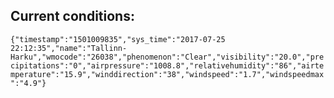 ## Current conditions: 
 ``` {"timestamp":"1501009835","sys_time":"2017-07-25 22:12:35","name":"Tallinn-Harku","wmocode":"26038","phenomenon":"Clear","visibility":"20.0","precipitations":"0","airpressure":"1008.8","relativehumidity":"86","airtemperature":"15.9","winddirection":"38","windspeed":"1.7","windspeedmax":"4.9"} ```
